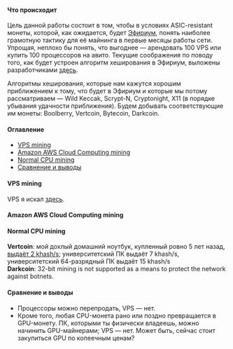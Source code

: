 #### Что происходит

Цель данной работы состоит в том, чтобы в условиях ASIC-resistant монеты, которой, как ожидается, будет [Эфириум](https://github.com/snordenstorm/wiki/wiki/My-Ethereum-Homepage), понять наиболее грамотную тактику для её майнинга в первые месяцы работы сети. Упрощая, неплохо бы понять, что выгоднее — арендовать 100 VPS или купить 100 процессоров на авито. Текущие соображения по поводу того, как будет устроен алгоритм хеширования в Эфириум, выложены разработчиками [здесь](https://forum.ethereum.org/discussion/197/mining-faq-live-updates/p1).

Алгоритмы хеширования, которые нам кажутся хорошим приближением к тому, что будет в Эфириум и которые мы потому рассматриваем — Wild Keccak, Scrypt-N, Cryptonight, X11 (в порядке убывания удачности приближения). Будем добывать соответствующие им монеты: Boolberry, Vertcoin, Bytecoin, Darkcoin. 

#### Оглавление

* [VPS mining](https://github.com/snordenstorm/wiki/wiki/Ether-CPU-mining#vps-mining)
* [Amazon AWS Cloud Computing mining](https://github.com/snordenstorm/wiki/wiki/Ether-CPU-mining#amazon-aws-cloud-computing-mining)
* [Normal CPU mining](https://github.com/snordenstorm/wiki/wiki/Ether-CPU-mining#normal-cpu-mining)
* [Сравнение и выводы](https://github.com/snordenstorm/wiki/wiki/Ether-CPU-mining#%D0%A1%D1%80%D0%B0%D0%B2%D0%BD%D0%B5%D0%BD%D0%B8%D0%B5-%D0%B8-%D0%B2%D1%8B%D0%B2%D0%BE%D0%B4%D1%8B)

#### VPS mining

VPS я искал [здесь](https://poiskvps.ru/).

#### Amazon AWS Cloud Computing mining

#### Normal CPU mining

**Vertcoin**: мой дохлый домашний ноутбук, купленный ровно 5 лет назад, [выдаёт 2 khash/s](https://dl.dropboxusercontent.com/u/14533127/experiment/Vertcoin/vertcoin_my.png); университетский ПК выдаёт 7 khash/s, университетский 64-разрядный ПК выдаёт 15 khash/s <br>
**Darkcoin**:  32-bit mining is not supported as a means to protect the network against botnets.

#### Сравнение и выводы

* Процессоры можно перепродать, VPS — нет.
* Кроме того, любая CPU-монета рано или поздно превращается в GPU-монету. ПК, которыми ты физически владеешь, можно начинить GPU-майнерами; VPS — нет. Может быть, сейчас стоит закупиться GPU по копеечным ценам?
